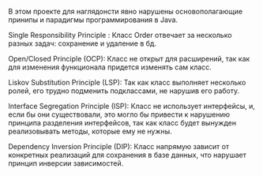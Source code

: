 В этом проекте для наглядонсти явно нарушены основополагающие принипы и парадигмы программирования в Java.

Single Responsibility Principle : Класс Order отвечает за несколько разных задач: сохранение и удаление в бд.

Open/Closed Principle (OCP): Класс не открыт для расширений, так как для изменения функционала придется изменять сам класс.

Liskov Substitution Principle (LSP): Так как класс выполняет несколько ролей, его трудно подменить подклассами, не нарушив его работу.

Interface Segregation Principle (ISP): Класс не использует интерфейсы, и, если бы они существовали, это могло бы привести к нарушению принципа разделения интерфейсов, так как класс будет вынужден реализовывать методы, которые ему не нужны.

Dependency Inversion Principle (DIP): Класс напрямую зависит от конкретных реализаций для сохранения в базе данных, что нарушает принцип инверсии зависимостей.
